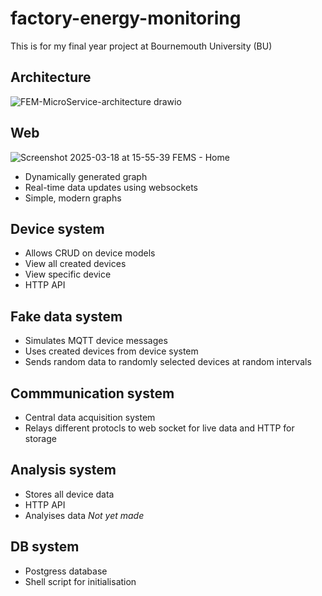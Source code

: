 # factory-energy-monitoring
This is for my final year project at Bournemouth University (BU)

## Architecture

![FEM-MicroService-architecture drawio](https://github.com/user-attachments/assets/51f43e16-e225-4822-96af-b909977a1d3d)

## Web
![Screenshot 2025-03-18 at 15-55-39 FEMS - Home](https://github.com/user-attachments/assets/1d4b68d2-6d96-4a5b-84ab-9cf7ae877abb)

- Dynamically generated graph
- Real-time data updates using websockets
- Simple, modern graphs

## Device system
- Allows CRUD on device models
- View all created devices
- View specific device
- HTTP API

## Fake data system
- Simulates MQTT device messages
- Uses created devices from device system
- Sends random data to randomly selected devices at random intervals

## Commmunication system
- Central data acquisition system
- Relays different protocls to web socket for live data and HTTP for storage

## Analysis system
- Stores all device data
- HTTP API
- Analyises data *Not yet made*

## DB system
- Postgress database
- Shell script for initialisation
